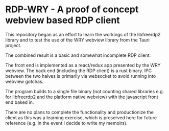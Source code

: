 # RDP-WRY - A proof of concept webview based RDP client

This repository began as an effort to learn the workings of the libfreerdp2 library and to test the use of the WRY webview library from the Tauri project.

The combined result is a basic and somewhat incomplete RDP client.

The front end is implemented as a react/redux app presented by the WRY webview.  The back end (including the RDP client) is a rust binary. IPC between the two halves is primarily via websocket to avoid running into webview gotchas. 

The program builds to a single file binary (not counting shared libraries e.g. for libfreerdp2 and the platform native webview) with the javascript front end baked in.

There are no plans to complete the functionality and productionize the client as this was a learning exercise, which is preserved here for future reference (e.g. in the event I decide to write my memoirs).